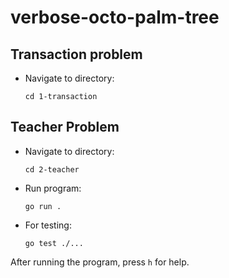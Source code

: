 # verbose-octo-palm-tree

## Transaction problem

- Navigate to directory:

  `cd 1-transaction`

## Teacher Problem

- Navigate to directory:

  `cd 2-teacher`

- Run program:

  `go run .`

- For testing:

  `go test ./...`

After running the program, press `h` for help.
